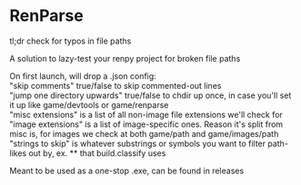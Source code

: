 # RenParse
tl;dr check for typos in file paths

A solution to lazy-test your renpy project for broken file paths

On first launch, will drop a .json config:  
  "skip comments" true/false to skip commented-out lines  
  "jump one directory upwards" true/false to chdir up once, in case you'll set it up like game/devtools or game/renparse  
  "misc extensions" is a list of all non-image file extensions we'll check for  
  "image extensions" is a list of image-specific ones. Reason it's split from misc is, for images we check at both game/path and game/images/path  
  "strings to skip" is whatever substrings or symbols you want to filter path-likes out by, ex. ** that build.classify uses  

Meant to be used as a one-stop .exe, can be found in releases
